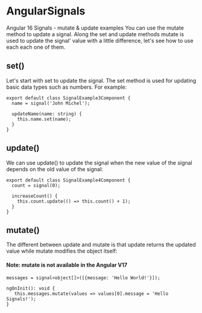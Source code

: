 # AngularSignals

Angular 16 Signals - mutate & update examples
You can use the mutate method to update a signal. Along the set and update methods mutate is used to update the signal' value with a little difference, let's see how to use each each one of them.

## set()

Let's start with set to update the signal. The set method is used for updating basic data types such as numbers. For example:

```
export default class SignalExample3Component {
  name = signal('John Michel');

  updateName(name: string) {
    this.name.set(name);
  }
}
```

## update()

We can use update() to update the signal when the new value of the signal depends on the old value of the signal:

```
export default class SignalExample4Component {
  count = signal(0);

  increaseCount() {
    this.count.update(() => this.count() + 1);
  }
}
```

## mutate()

The different between update and mutate is that update returns the updated value while mutate modifies the object itself:

#### Note: mutate is not available in the Angular V17

```
messages = signal<object[]>([{message: 'Hello World!'}]);

ngOnInit(): void {
   this.messages.mutate(values => values[0].message = 'Hello Signals!');
}
```
